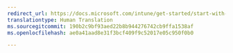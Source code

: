 ```yaml
---
redirect_url: https://docs.microsoft.com/intune/get-started/start-with-a-paid-subscription-to-microsoft-intune-step-1
translationtype: Human Translation
ms.sourcegitcommit: 190b2c9bf93aed22b8b944276742cb9ffa1538af
ms.openlocfilehash: ae0a41aad8e31f3bcf409f9c52017e05c950f0b0

---
```



<!--HONumber=Jan17_HO1-->


